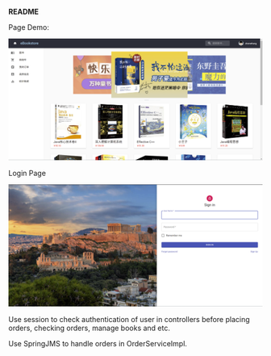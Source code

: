**README**

Page Demo:

![ebookstore](https://raw.githubusercontent.com/Naplesoul/Bookstore-Online/main/ebookstore.png)



Login Page

![loginPage](https://raw.githubusercontent.com/Naplesoul/Bookstore-Online/main/loginPage.png)



Use session to check authentication of user in controllers before placing orders, checking orders, manage books and etc.

Use SpringJMS to handle orders in OrderServiceImpl.
